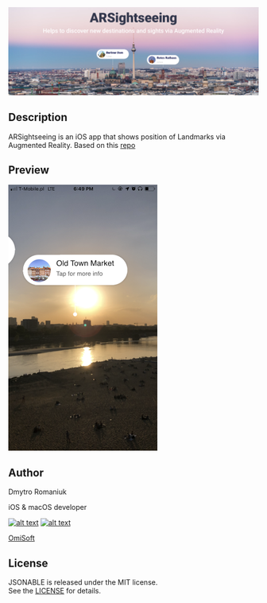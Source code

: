 ![ARSightseeing](./Demo/Landmarks.png)

## Description
ARSightseeing is an iOS app that shows position of Landmarks via Augmented Reality.
Based on this [repo](https://github.com/ProjectDent/ARKit-CoreLocation)

## Preview
<img src="./Demo/Preview.png" alt="preview screenshot" style="width:300px;">

## Author
Dmytro Romaniuk

iOS & macOS developer

<!-- Please don't remove this: Grab your social icons from https://github.com/carlsednaoui/gitsocial -->

[![alt text][1.1]][1]
[![alt text][2.1]][2]

[1]: http://www.twitter.com/ro_dmytro
[2]: http://www.facebook.com/rodmytro

[1.1]: http://i.imgur.com/wWzX9uB.png (twitter icon without padding)
[2.1]: http://i.imgur.com/fep1WsG.png (facebook icon without padding)
[OmiSoft](https://omisoft.net)

## License
JSONABLE is released under the MIT license.  
See the [LICENSE](./LICENSE.md) for details.
